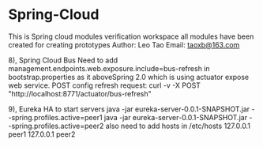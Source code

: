 # Spring-Cloud
This is Spring cloud modules verification workspace
all modules have been created for creating prototypes
Author: Leo Tao
Email: taoxb@163.com


8), Spring Cloud Bus
Need to add management.endpoints.web.exposure.include=bus-refresh in bootstrap.properties as it aboveSpring 2.0 which is using actuator expose web service.
POST config refresh request: curl -v -X POST "http://localhost:8771/actuator/bus-refresh"

9), Eureka HA
to start servers
java -jar eureka-server-0.0.1-SNAPSHOT.jar - -spring.profiles.active=peer1
java -jar eureka-server-0.0.1-SNAPSHOT.jar - -spring.profiles.active=peer2
also need to add hosts in /etc/hosts
127.0.0.1 peer1
127.0.0.1 peer2
